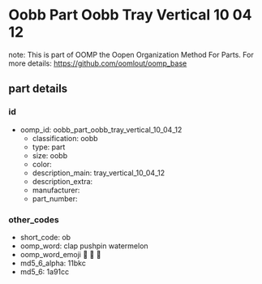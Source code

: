 # Oobb Part Oobb Tray Vertical 10 04 12  

note: This is part of OOMP the Oopen Organization Method For Parts. For more details: https://github.com/oomlout/oomp_base

##  part details





### id
* oomp_id: oobb_part_oobb_tray_vertical_10_04_12
  * classification: oobb
  * type: part
  * size: oobb
  * color: 
  * description_main: tray_vertical_10_04_12
  * description_extra: 
  * manufacturer: 
  * part_number: 

### other_codes
* short_code: ob
* oomp_word: clap pushpin watermelon
* oomp_word_emoji :clap: :pushpin: :watermelon:
* md5_6_alpha: 11bkc
* md5_6: 1a91cc